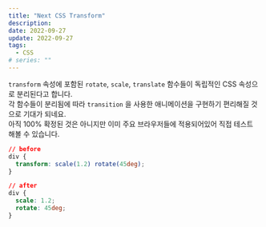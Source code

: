 ```yaml
---
title: "Next CSS Transform"
description:
date: 2022-09-27
update: 2022-09-27
tags:
  - CSS
# series: ""
---
```


`transform` 속성에 포함된 `rotate`, `scale`, `translate` 함수들이 독립적인 CSS 속성으로 분리된다고 합니다.<br>
각 함수들이 분리됨에 따라 `transition` 을 사용한 애니메이션을 구현하기 편리해질 것으로 기대가 되네요.<br>
아직 100% 확정된 것은 아니지만 이미 주요 브라우저들에 적용되어있어 직접 테스트 해볼 수 있습니다.

```css
// before
div {
  transform: scale(1.2) rotate(45deg);
}

// after
div {
  scale: 1.2;
  rotate: 45deg;
}
```